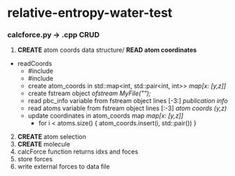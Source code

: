 # relative-entropy-water-test


### calcforce.py -> .cpp CRUD ###


1. **CREATE** atom coords data structure/ **READ atom coordinates**
- readCoords
	- #include <fstream>
	- #include <map>
	- create atom_coords in std::map<int, std::pair<int, int>> 		*map[x: [y,z]]*
	- create fstream object 										*ofstream MyFile("");* 
	- read pbc_info variable from fstream object lines [-3:] 		*publication info*
	- read atoms variable from fstream object lines [:-3] 			*atom coords (y,z)*
	- update coordinates in atom_coords map							*map[x: [y,z]]*
		- for i < atoms.size() {
			atom_coords.insert(i, std::pair())
		}

2. **CREATE** atom selection 
3. **CREATE** molecule
4. calcForce function returns idxs and foces 
5. store forces 
6. write external forces to data file
